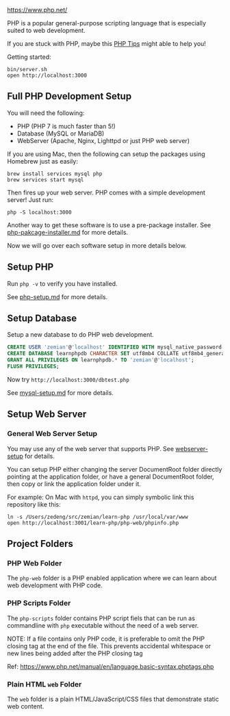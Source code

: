 https://www.php.net/

PHP is a popular general-purpose scripting language that is especially suited to web development.

If you are stuck with PHP, maybe this [PHP Tips](docs/php-tips.md) might able to help you!


Getting started:

	bin/server.sh
	open http://localhost:3000

## Full PHP Development Setup

You will need the following:

* PHP (PHP 7 is much faster than 5!)
* Database (MySQL or MariaDB)
* WebServer (Apache, Nginx, Lighttpd or just PHP web server)

If you are using Mac, then the following can setup the packages using Homebrew just as easily:

	brew install services mysql php
	brew services start mysql

Then fires up your web server. PHP comes with a simple development server! Just run:

	php -S localhost:3000

Another way to get these software is to use a pre-package installer. See [php-pakcage-installer.md](docs/php-pakcage-installer.md) for more details.

Now we will go over each software setup in more details below.

## Setup PHP

Run `php -v` to verify you have installed. 

See [php-setup.md](docs/php-setup.md) for more details.

## Setup Database

Setup a new database to do PHP web development.

```sql
CREATE USER 'zemian'@'localhost' IDENTIFIED WITH mysql_native_password BY 'test123';
CREATE DATABASE learnphpdb CHARACTER SET utf8mb4 COLLATE utf8mb4_general_ci;
GRANT ALL PRIVILEGES ON learnphpdb.* TO 'zemian'@'localhost';
FLUSH PRIVILEGES;
```

Now try `http://localhost:3000/dbtest.php`

See [mysql-setup.md](docs/mysql-setup.md) for more details.

## Setup Web Server

### General Web Server Setup

You may use any of the web server that supports PHP. See [webserver-setup](docs/webserver-setup.md) for details.

You can setup PHP either changing the server DocumentRoot folder directly pointing at the application folder, or have a general DocumentRoot folder, then copy or link the application folder under it.

For example: On Mac with `httpd`, you can simply symbolic link this repository like this:

	ln -s /Users/zedeng/src/zemian/learn-php /usr/local/var/www
	open http://localhost:3001/learn-php/php-web/phpinfo.php

## Project Folders

### PHP Web Folder

The `php-web` folder is a PHP enabled application where we can learn about web development with PHP code.

### PHP Scripts Folder

The `php-scripts` folder contains PHP script fiels that can be run as commandline with `php` executable without the need of a web server.

NOTE: If a file contains only PHP code, it is preferable to omit the PHP closing tag at the end of the file. This prevents accidental whitespace or new lines being added after the PHP closing tag

Ref: https://www.php.net/manual/en/language.basic-syntax.phptags.php

### Plain HTML `web` Folder

The `web` folder is a plain HTML/JavaScript/CSS files that demonstrate static web content.
